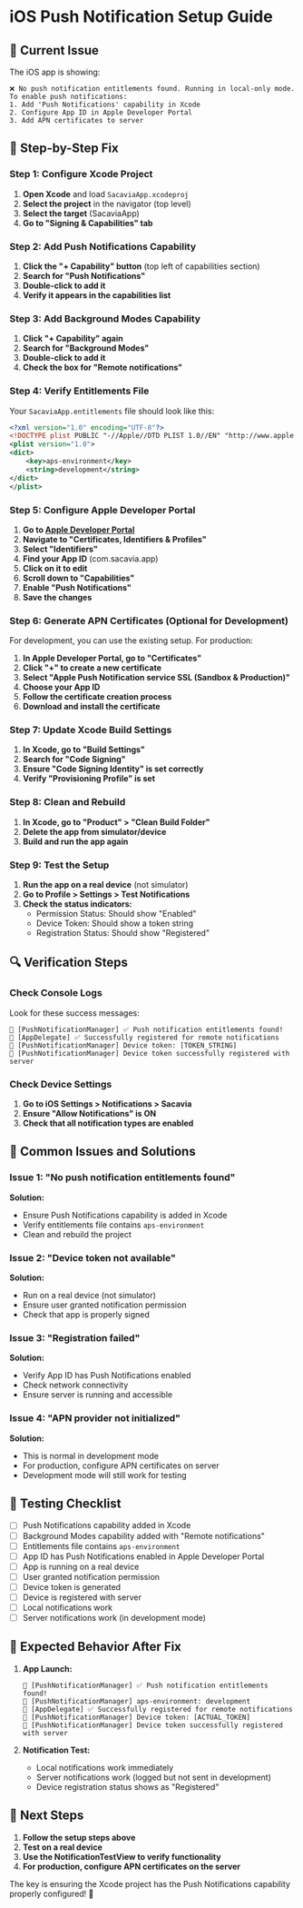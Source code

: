 # iOS Push Notification Setup Guide

## 🚨 **Current Issue**
The iOS app is showing:
```
❌ No push notification entitlements found. Running in local-only mode.
To enable push notifications:
1. Add 'Push Notifications' capability in Xcode
2. Configure App ID in Apple Developer Portal
3. Add APN certificates to server
```

## 🔧 **Step-by-Step Fix**

### **Step 1: Configure Xcode Project**

1. **Open Xcode** and load `SacaviaApp.xcodeproj`
2. **Select the project** in the navigator (top level)
3. **Select the target** (SacaviaApp)
4. **Go to "Signing & Capabilities" tab**

### **Step 2: Add Push Notifications Capability**

1. **Click the "+ Capability" button** (top left of capabilities section)
2. **Search for "Push Notifications"**
3. **Double-click to add it**
4. **Verify it appears in the capabilities list**

### **Step 3: Add Background Modes Capability**

1. **Click "+ Capability" again**
2. **Search for "Background Modes"**
3. **Double-click to add it**
4. **Check the box for "Remote notifications"**

### **Step 4: Verify Entitlements File**

Your `SacaviaApp.entitlements` file should look like this:
```xml
<?xml version="1.0" encoding="UTF-8"?>
<!DOCTYPE plist PUBLIC "-//Apple//DTD PLIST 1.0//EN" "http://www.apple.com/DTDs/PropertyList-1.0.dtd">
<plist version="1.0">
<dict>
    <key>aps-environment</key>
    <string>development</string>
</dict>
</plist>
```

### **Step 5: Configure Apple Developer Portal**

1. **Go to [Apple Developer Portal](https://developer.apple.com/account/)**
2. **Navigate to "Certificates, Identifiers & Profiles"**
3. **Select "Identifiers"**
4. **Find your App ID** (com.sacavia.app)
5. **Click on it to edit**
6. **Scroll down to "Capabilities"**
7. **Enable "Push Notifications"**
8. **Save the changes**

### **Step 6: Generate APN Certificates (Optional for Development)**

For development, you can use the existing setup. For production:

1. **In Apple Developer Portal, go to "Certificates"**
2. **Click "+" to create a new certificate**
3. **Select "Apple Push Notification service SSL (Sandbox & Production)"**
4. **Choose your App ID**
5. **Follow the certificate creation process**
6. **Download and install the certificate**

### **Step 7: Update Xcode Build Settings**

1. **In Xcode, go to "Build Settings"**
2. **Search for "Code Signing"**
3. **Ensure "Code Signing Identity" is set correctly**
4. **Verify "Provisioning Profile" is set**

### **Step 8: Clean and Rebuild**

1. **In Xcode, go to "Product" > "Clean Build Folder"**
2. **Delete the app from simulator/device**
3. **Build and run the app again**

### **Step 9: Test the Setup**

1. **Run the app on a real device** (not simulator)
2. **Go to Profile > Settings > Test Notifications**
3. **Check the status indicators:**
   - Permission Status: Should show "Enabled"
   - Device Token: Should show a token string
   - Registration Status: Should show "Registered"

## 🔍 **Verification Steps**

### **Check Console Logs**
Look for these success messages:
```
📱 [PushNotificationManager] ✅ Push notification entitlements found!
📱 [AppDelegate] ✅ Successfully registered for remote notifications
📱 [PushNotificationManager] Device token: [TOKEN_STRING]
📱 [PushNotificationManager] Device token successfully registered with server
```

### **Check Device Settings**
1. **Go to iOS Settings > Notifications > Sacavia**
2. **Ensure "Allow Notifications" is ON**
3. **Check that all notification types are enabled**

## 🚨 **Common Issues and Solutions**

### **Issue 1: "No push notification entitlements found"**
**Solution:**
- Ensure Push Notifications capability is added in Xcode
- Verify entitlements file contains `aps-environment`
- Clean and rebuild the project

### **Issue 2: "Device token not available"**
**Solution:**
- Run on a real device (not simulator)
- Ensure user granted notification permission
- Check that app is properly signed

### **Issue 3: "Registration failed"**
**Solution:**
- Verify App ID has Push Notifications enabled
- Check network connectivity
- Ensure server is running and accessible

### **Issue 4: "APN provider not initialized"**
**Solution:**
- This is normal in development mode
- For production, configure APN certificates on server
- Development mode will still work for testing

## 📱 **Testing Checklist**

- [ ] Push Notifications capability added in Xcode
- [ ] Background Modes capability added with "Remote notifications"
- [ ] Entitlements file contains `aps-environment`
- [ ] App ID has Push Notifications enabled in Apple Developer Portal
- [ ] App is running on a real device
- [ ] User granted notification permission
- [ ] Device token is generated
- [ ] Device is registered with server
- [ ] Local notifications work
- [ ] Server notifications work (in development mode)

## 🎯 **Expected Behavior After Fix**

1. **App Launch:**
   ```
   📱 [PushNotificationManager] ✅ Push notification entitlements found!
   📱 [PushNotificationManager] aps-environment: development
   📱 [AppDelegate] ✅ Successfully registered for remote notifications
   📱 [PushNotificationManager] Device token: [ACTUAL_TOKEN]
   📱 [PushNotificationManager] Device token successfully registered with server
   ```

2. **Notification Test:**
   - Local notifications work immediately
   - Server notifications work (logged but not sent in development)
   - Device registration status shows as "Registered"

## 🚀 **Next Steps**

1. **Follow the setup steps above**
2. **Test on a real device**
3. **Use the NotificationTestView to verify functionality**
4. **For production, configure APN certificates on the server**

The key is ensuring the Xcode project has the Push Notifications capability properly configured! 🔧
